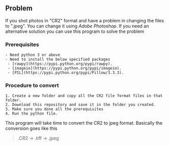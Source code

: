 ## Problem
   If you shot photos in "CR2" format and have a problem in changing the files to ".jpeg". You can change it using *Adobe Photoshop*. If you need an alternative solution you can use this program to solve the problem

### Prerequisites
	- Need python 3 or above
	- Need to install the below specified packages
	 - [rawpy](https://pypi.python.org/pypi/rawpy).
	 - [imageio](https://pypi.python.org/pypi/imageio).
	 - [PIL](https://pypi.python.org/pypi/Pillow/3.3.3).
### Procedure to convert
	1. Create a new folder and copy all the CR2 file format files in that folder. 
	2. Download this repository and save it in the folder you created.
	3. Make sure you done all the prerequisites
	4. Run the python file.


This program will take time to convert the CR2 to jpeg format. Basically the conversion goes like this
> .CR2 -> .tiff -> .jpeg

	
